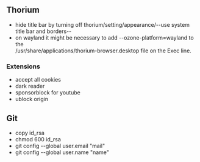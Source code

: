 ## Thorium

- hide title bar by turning off thorium/setting/appearance/--use system title bar and borders--
- on wayland it might be necessary to add --ozone-platform=wayland to the  
  /usr/share/applications/thorium-browser.desktop file on the Exec line.

### Extensions

- accept all cookies
- dark reader
- sponsorblock for youtube
- ublock origin

## Git

- copy id_rsa
- chmod 600 id_rsa
- git config --global user.email "mail"
- git config --global user.name "name"

